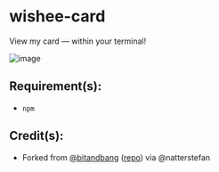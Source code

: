 # wishee-card
View my card — within your terminal!

![image](https://user-images.githubusercontent.com/84540554/199127887-225fb1dc-3fda-40d1-af13-463d1aa31ca0.png)

## Requirement(s):
- `npm`

## Credit(s):
- Forked from [@bitandbang](https://twitter.com/bitandbang/status/1075473070368919552) ([repo](https://github.com/bnb/bitandbang)) via @natterstefan
